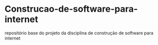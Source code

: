 # Construcao-de-software-para-internet
repositório base do projeto da disciplina de construção de software para internet
